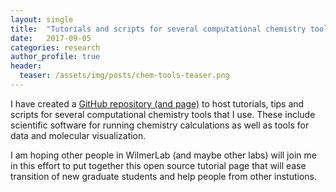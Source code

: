 ```yaml
---
layout: single
title:  "Tutorials and scripts for several computational chemistry tools"
date:   2017-09-05
categories: research
author_profile: true
header:
  teaser: /assets/img/posts/chem-tools-teaser.png
---
```

I have created a [GitHub repository (and page)](https://kbsezginel.github.io/chem-tools-tutorials/)
to host tutorials, tips and scripts for several computational chemistry tools that I use.
These include scientific software for running chemistry calculations as well as tools for data and molecular visualization.

I am hoping other people in WilmerLab (and maybe other labs) will join me in this effort
to put together this open source tutorial page that will ease transition of new graduate
students and help people from other instutions.
